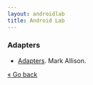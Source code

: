 ```yaml
---
layout: androidlab
title: Android Lab
---
```


### Adapters
  * [Adapters](http://blog.stylingandroid.com/archives/1679). Mark Allison.

[&laquo; Go back](./)